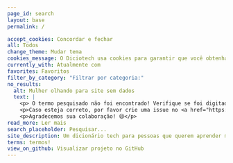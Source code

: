 ```yaml
---
page_id: search
layout: base
permalink: /

accept_cookies: Concordar e fechar
all: Todos
change_theme: Mudar tema
cookies_message: O Diciotech usa cookies para garantir que você obtenha uma melhor experiência. Desativar os cookies do site pode prejudicar a funcionalidade de alguns recursos e ao continuar usando, você concorda com a nossa Política de Cookies.
currently_with: Atualmente com
favorites: Favoritos
filter_by_category: "Filtrar por categoria:"
no_results:
  alt: Mulher olhando para site sem dados
  text: |
    <p> O termo pesquisado não foi encontrado! Verifique se foi digitado corretamente.</p>
    <p>Caso esteja correto, por favor crie uma issue no <a href="https://github.com/levxyca/diciotech/issues">repositório</a> para que esse termo possa ser adicionado ao Diciotech.</p>
    <p>Agradecemos sua colaboração! 😄</p>
read_more: Ler mais
search_placeholder: Pesquisar...
site_description: Um dicionário tech para pessoas que querem aprender mais sobre termos técnicos dentro da tecnologia!
terms: termos!
view_on_github: Visualizar projeto no GitHub
---
```

